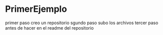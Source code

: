 # PrimerEjemplo
primer paso
creo un repositorio
sgundo paso subo los archivos
tercer paso antes de hacer en el readme del repositorio
